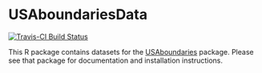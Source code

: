 # USAboundariesData

[![Travis-CI Build Status](https://travis-ci.org/ropensci/USAboundariesData.svg?branch=master)](https://travis-ci.org/ropensci/USAboundariesData)

This R package contains datasets for the [USAboundaries](https://github.com/ropensci/USAboundaries/) package. Please see that package for documentation and installation instructions.
